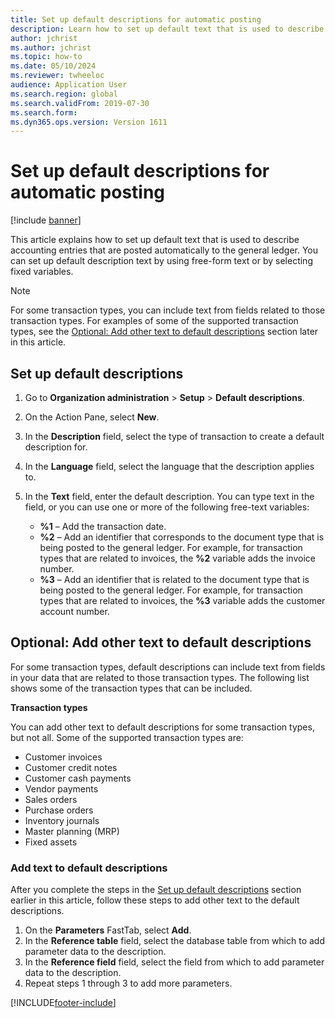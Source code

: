 ```yaml
---
title: Set up default descriptions for automatic posting
description: Learn how to set up default text that is used to describe accounting entries that are posted automatically to the general ledger.
author: jchrist
ms.author: jchrist
ms.topic: how-to
ms.date: 05/10/2024
ms.reviewer: twheeloc
audience: Application User
ms.search.region: global
ms.search.validFrom: 2019-07-30
ms.search.form: 
ms.dyn365.ops.version: Version 1611
---
```


# Set up default descriptions for automatic posting

[!include [banner](../includes/banner.md)]

This article explains how to set up default text that is used to describe accounting entries that are posted automatically to the general ledger. You can set up default description text by using free-form text or by selecting fixed variables.

> [!NOTE]
> For some transaction types, you can include text from fields related to those transaction types. For examples of some of the supported transaction types, see the [Optional: Add other text to default descriptions](#optional-add-other-text-to-default-descriptions) section later in this article.

## Set up default descriptions

1. Go to **Organization administration** \> **Setup** \> **Default descriptions**.
2. On the Action Pane, select **New**.
3. In the **Description** field, select the type of transaction to create a default description for.
4. In the **Language** field, select the language that the description applies to.
5. In the **Text** field, enter the default description. You can type text in the field, or you can use one or more of the following free-text variables:

    - **%1** – Add the transaction date.
    - **%2** – Add an identifier that corresponds to the document type that is being posted to the general ledger. For example, for transaction types that are related to invoices, the **%2** variable adds the invoice number.
    - **%3** – Add an identifier that is related to the document type that is being posted to the general ledger. For example, for transaction types that are related to invoices, the **%3** variable adds the customer account number.

## Optional: Add other text to default descriptions

For some transaction types, default descriptions can include text from fields in your data that are related to those transaction types. The following list shows some of the transaction types that can be included.

**Transaction types**

You can add other text to default descriptions for some transaction types, but not all. Some of the supported transaction types are:

- Customer invoices
- Customer credit notes
- Customer cash payments
- Vendor payments
- Sales orders
- Purchase orders
- Inventory journals
- Master planning (MRP)
- Fixed assets

### Add text to default descriptions

After you complete the steps in the [Set up default descriptions](#set-up-default-descriptions) section earlier in this article, follow these steps to add other text to the default descriptions.

1. On the **Parameters** FastTab, select **Add**.
2. In the **Reference table** field, select the database table from which to add parameter data to the description.
3. In the **Reference field** field, select the field from which to add parameter data to the description.
4. Repeat steps 1 through 3 to add more parameters.


[!INCLUDE[footer-include](../../includes/footer-banner.md)]
